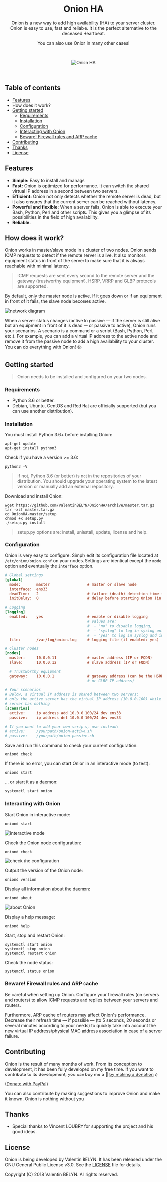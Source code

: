 <div>
    <h1 align="center">Onion HA</h1>
    <p align="center">Onion is a new way to add high availability (HA) to your server cluster. Onion is easy to use, fast and reliable. It is the perfect alternative to the deceased Heartbeat.</p>
    <p align="center">You can also use Onion in many other cases!</p>
</div>
<br>
<p align="center">
    <img src="github/onion_banner.png" alt="Onion HA">
</p>
<br>

## Table of contents

- [Features](#features)
- [How does it work?](#how-does-it-work)
- [Getting started](#getting-started)
  - [Requirements](#requirements)
  - [Installation](#installation)
  - [Configuration](#configuration)
  - [Interacting with Onion](#interacting-with-onion)
  - [Beware! Firewall rules and ARP cache](#beware-firewall-rules-and-arp-cache)
- [Contributing](#contributing)
- [Thanks](#thanks)
- [License](#license)

## Features

- **Simple:** Easy to install and manage.
- **Fast:** Onion is optimized for performance. It can switch the shared virtual IP address in a second between two servers.
- **Efficient:** Onion not only detects whether the remote server is dead, but it also ensures that the current server can be reached without latency.
- **Powerful and flexible:** When a server fails, Onion is able to execute your Bash, Python, Perl and other scripts. This gives you a glimpse of its possibilities in the field of high availability.
- **Reliable.**

## How does it work?

Onion works in master/slave mode in a cluster of two nodes.
Onion sends ICMP requests to detect if the remote server is alive. It also monitors equipment status in front of the server to make sure that it is always reachable with minimal latency.

> ICMP requests are sent every second to the remote server and the gateway (trustworthy equipment). HSRP, VRRP and GLBP protocols are supported.

By default, only the master node is active. If it goes down or if an equipment in front of it fails, the slave node becomes active.

![network diagram](github/onion_network_diagram.png)

When a server status changes (active to passive — if the server is still alive but an equipment in front of it is dead — or passive to active), Onion runs your scenarios. A scenario is a command or a script (Bash, Python, Perl, etc.).
For example, you can add a virtual IP address to the active node and remove it from the passive node to add a high availability to your cluster. You can do everything with Onion! :+1:

## Getting started

> Onion needs to be installed and configured on your two nodes.

### Requirements

- Python 3.6 or better.
- Debian, Ubuntu, CentOS and Red Hat are officially supported (but you can use another distribution).

### Installation

You must install Python 3.6+ before installing Onion:
```
apt-get update
apt-get install python3
```

Check if you have a version >= 3.6:
```
python3 -V
```

> If not, Python 3.6 (or better) is not in the repositories of your distribution. You should upgrade your operating system to the latest version or manually add an external repository.

Download and install Onion:
```
wget https://github.com/ValentinBELYN/OnionHA/archive/master.tar.gz
tar -xzf master.tar.gz
cd OnionHA-master/setup
chmod +x setup.py
./setup.py install
```

> setup.py options are: install, uninstall, update, license and help.

### Configuration

Onion is very easy to configure. Simply edit its configuration file located at `/etc/onion/onion.conf` on your nodes. Settings are identical except the `mode` option and eventually the `interface` option.

```ini
# Global settings
[global]
  mode:       master                 # master or slave node
  interface:  ens33
  deadTime:   2                      # failure (death) detection time (in seconds)
  initDelay:  0                      # delay before starting Onion (in seconds)

# Logging
[logging]
  enabled:    yes                    # enable or disable logging
                                     # values are:
                                     #  - "no" to disable logging,
                                     #  - "syslog" to log in syslog only,
                                     #  - "yes" to log in syslog and in a file
  file:       /var/log/onion.log     # logging file (if enabled: yes)

# Cluster nodes
[nodes]
  master:     10.0.0.11              # master address (IP or FQDN)
  slave:      10.0.0.12              # slave address (IP or FQDN)

  # Trustworthy equipment
  gateway:    10.0.0.1               # gateway address (can be the HSRP, VRRP
                                     # or GLBP IP address)

# Your scenarios
# Below, a virtual IP address is shared between two servers:
# only the active server has the virtual IP address (10.0.0.100) while the passive
# server has nothing
[scenarios]
  active:     ip address add 10.0.0.100/24 dev ens33
  passive:    ip address del 10.0.0.100/24 dev ens33

# If you want to add your own scripts, use instead:
# active:     /yourpath/onion-active.sh
# passive:    /yourpath/onion-passive.sh
```

Save and run this command to check your current configuration:
```
oniond check
```

If there is no error, you can start Onion in an interactive mode (to test):
```
oniond start
```

... or start it as a daemon:
```
systemctl start onion
```

### Interacting with Onion

Start Onion in interactive mode:
```
oniond start
```

![interactive mode](github/oniond_start.png)

Check the Onion node configuration:
```
oniond check
```

![check the configuration](github/oniond_check.png)

Output the version of the Onion node:
```
oniond version
```

Display all information about the daemon:
```
oniond about
```

![about Onion](github/oniond_about.png)

Display a help message:
```
oniond help
```

Start, stop and restart Onion:
```
systemctl start onion
systemctl stop onion
systemctl restart onion
```

Check the node status:
```
systemctl status onion
```

### Beware! Firewall rules and ARP cache

Be careful when setting up Onion. Configure your firewall rules (on servers and routers) to allow ICMP requests and replies between your servers and routers.

Furthermore, ARP cache of routers may affect Onion's performance. Decrease their refresh time — if possible — (to 5 seconds, 20 seconds or several minutes according to your needs) to quickly take into account the new virtual IP address/physical MAC address association in case of a server failure.

## Contributing

Onion is the result of many months of work. From its conception to development, it has been fully developed on my free time. If you want to contribute to its development, you can buy me a :beer: [by making a donation](https://paypal.me/ValentinBELYN) :)

[(Donate with PayPal)](https://paypal.me/ValentinBELYN)

You can also contribute by making suggestions to improve Onion and make it known.
Onion is nothing without you!

## Thanks

- Special thanks to Vincent LOUBRY for supporting the project and his good ideas.

## License

Onion is being developed by Valentin BELYN.
It has been released under the GNU General Public License v3.0. See the [LICENSE](LICENSE) file for details.

Copyright (C) 2018 Valentin BELYN. All rights reserved.
